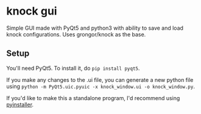 knock gui
=============

Simple GUI made with PyQt5 and python3 with ability to save and load knock configurations.
Uses grongor/knock as the base.

Setup
-----------

You'll need PyQt5. To install it, do `pip install pyqt5`.

If you make any changes to the .ui file, you can generate a new python file using `python -m PyQt5.uic.pyuic -x knock_window.ui -o knock_window.py`.

If you'd like to make this a standalone program, I'd recommend using [pyinstaller](https://pypi.org/project/PyInstaller/).